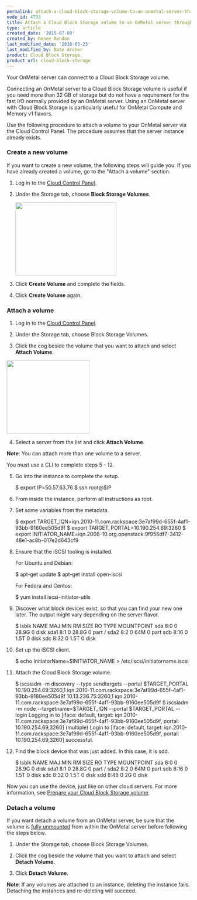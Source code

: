 ```yaml
---
permalink: attach-a-cloud-block-storage-volume-to-an-onmetal-server-through-the-cloud-control-panel/
node_id: 4733
title: Attach a Cloud Block Storage volume to an OnMetal server through the Cloud Control Panel
type: article
created_date: '2015-07-09'
created_by: Renee Rendon
last_modified_date: '2016-03-23'
last_modified_by: Nate Archer
product: Cloud Block Storage
product_url: cloud-block-storage
---
```


Your OnMetal server can connect to a Cloud Block Storage volume.

Connecting an OnMetal server to a Cloud Block Storage volume is useful
if you need more than 32 GB of storage but do not have a requirement for
the fast I/O normally provided by an OnMetal server. Using an OnMetal
server with Cloud Block Storage is particularly useful for OnMetal
Compute and Memory v1 flavors.

Use the following procedure to attach a volume to your OnMetal
server via the Cloud Control Panel. The procedure assumes
that the server instance already exists.



### Create a new volume

If you want to create a new volume, the following steps will guide you.
If you have already created a volume, go to the "Attach a volume" section.

1. Log in to the [Cloud Control Panel](https://mycloud.rackspace.com/).

2. Under the Storage tab, choose **Block Storage Volumes**.

   <img src="https://8026b2e3760e2433679c-fffceaebb8c6ee053c935e8915a3fbe7.ssl.cf2.rackcdn.com/field/image/storage.png" width="276" height="200" />

3. Click **Create Volume** and complete the fields.

4. Click **Create Volume** again.




### Attach a volume

1. Log in to the [Cloud Control Panel](https://mycloud.rackspace.com/).

2. Under the Storage tab, choose Block Storage Volumes.

3. Click the cog beside the volume that you want to attach and
select **Attach Volume**.

  <img src="https://8026b2e3760e2433679c-fffceaebb8c6ee053c935e8915a3fbe7.ssl.cf2.rackcdn.com/field/image/attach%20volume.png" width="226" height="201" />

4. Select a server from the list and click **Attach Volume**.

**Note**: You can attach more than one volume to a server.

You must use a CLI to complete steps 5 - 12.

5. Go into the instance to complete the setup.

     $ export IP=50.57.63.76
     $ ssh root@$IP

6. From inside the instance, perform all instructions as root.

7. Set some variables from the metadata.

     $ export TARGET_IQN=iqn.2010-11.com.rackspace:3e7af99d-655f-4af1-93bb-9160ee505d9f
     $ export TARGET_PORTAL=10.190.254.69:3260
     $ export INITIATOR_NAME=iqn.2008-10.org.openstack:9f956df7-3412-48e1-ac8b-017e2d643cf9

8. Ensure that the iSCSI tooling is installed.

   For Ubuntu and Debian:

     $ apt-get update
     $ apt-get install open-iscsi

   For Fedora and Centos:

     $ yum install iscsi-initiator-utils

9. Discover what block devices exist, so that you can find your new one later. The output might vary depending on the server flavor.

     $ lsblk
     NAME   MAJ:MIN RM   SIZE RO TYPE MOUNTPOINT
     sda      8:0    0  28.9G  0 disk
     sda1     8:1    0  28.8G  0 part /
     sda2     8:2    0    64M  0 part
     sdb      8:16   0   1.5T  0 disk
     sdc      8:32   0   1.5T  0 disk

10. Set up the iSCSI client.

     $ echo InitiatorName=$INITIATOR_NAME > /etc/iscsi/initiatorname.iscsi

11. Attach the Cloud Block Storage volume.

     $ iscsiadm -m discovery --type sendtargets --portal $TARGET_PORTAL
     10.190.254.69:3260,1 iqn.2010-11.com.rackspace:3e7af99d-655f-4af1-93bb-9160ee505d9f
     10.13.236.75:3260,1 iqn.2010-11.com.rackspace:3e7af99d-655f-4af1-93bb-9160ee505d9f
     $ iscsiadm -m node --targetname=$TARGET_IQN --portal $TARGET_PORTAL --login
     Logging in to [iface: default, target: iqn.2010-11.com.rackspace:3e7af99d-655f-4af1-93bb-9160ee505d9f, portal: 10.190.254.69,3260] (multiple)
     Login to [iface: default, target: iqn.2010-11.com.rackspace:3e7af99d-655f-4af1-93bb-9160ee505d9f, portal: 10.190.254.69,3260] successful.

12. Find the block device that was just added.  In this case, it is sdd.

     $ lsblk
     NAME   MAJ:MIN RM   SIZE RO TYPE MOUNTPOINT
     sda      8:0    0  28.9G  0 disk
     sda1     8:1    0  28.8G  0 part /
     sda2     8:2    0    64M  0 part
     sdb      8:16   0   1.5T  0 disk
     sdc      8:32   0   1.5T  0 disk
     sdd      8:48   0     2G  0 disk

Now you can use the device, just like on other cloud servers. For more
information, see [Prepare your Cloud Block Storage
volume](/how-to/prepare-your-cloud-block-storage-volume).



### Detach a volume

If you want detach a volume from an OnMetal server, be sure that the
volume is [fully
unmounted](/how-to/detach-and-delete-cloud-block-storage-volumes)
from within the OnMetal server before following the steps below.

1. Under the Storage tab, choose Block Storage Volumes.

2. Click the cog beside the volume that you want to attach and
   select **Detach Volume**.

3. Click **Detach Volume**.

**Note**: If any volumes are attached to an instance, deleting the
instance fails. Detaching the instances and re-deleting will
succeed.
